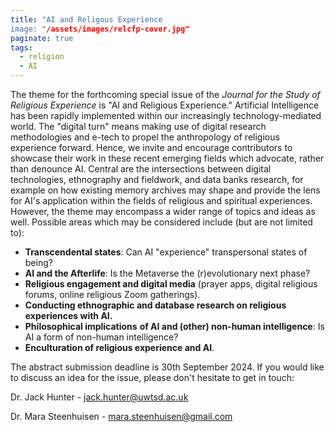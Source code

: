 ```yaml
---
title: "AI and Religous Experience
image: "/assets/images/relcfp-cover.jpg"
paginate: true   
tags:
  - religion
  - AI
---
```

The theme for the forthcoming special issue of the *Journal for the Study  of Religious Experience* is "AI and Religious Experience." Artificial Intelligence has been rapidly implemented within our increasingly technology-mediated world. The "digital turn" means making use of digital research methodologies and e-tech to propel the anthropology of religious experience forward. Hence, we invite and encourage contributors to showcase their work in these recent emerging fields which advocate, rather than denounce AI. Central are the intersections between digital technologies, ethnography and fieldwork, and data banks research, for example on how existing memory archives may shape and provide the lens for AI's application within the fields of religious and spiritual experiences. However, the theme may encompass a wider range of topics and ideas as well. Possible areas which may be considered include (but are not limited to):

- **Transcendental states**: Can AI "experience" transpersonal states of being?
- **AI and the Afterlife**: Is the Metaverse the (r)evolutionary next phase?
- **Religious engagement and digital media** (prayer apps, digital religious forums, online religious Zoom gatherings).
- **Conducting ethnographic and database research on religious experiences with AI.**
- **Philosophical implications** **of AI and (other) non-human intelligence**: Is AI a form of non-human intelligence?
- **Enculturation of religious experience and AI**.

The abstract submission deadline is 30th September 2024.
If you would like to discuss an idea for the issue, please don't hesitate to get in touch:

Dr. Jack Hunter - <jack.hunter@uwtsd.ac.uk>

Dr. Mara Steenhuisen - <mara.steenhuisen@gmail.com>